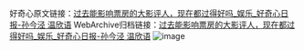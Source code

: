好奇心原文链接：[过去能影响票房的大影评人，现在都过得好吗_娱乐_好奇心日报-孙今泾 温欣语](https://www.qdaily.com/articles/12482.html)
WebArchive归档链接：[过去能影响票房的大影评人，现在都过得好吗_娱乐_好奇心日报-孙今泾 温欣语](http://web.archive.org/web/20190623172733/https://www.qdaily.com/articles/12482.html)
![image](http://ww3.sinaimg.cn/large/007d5XDply1g3x2qmww7ij30u03n27wh)